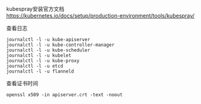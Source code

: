 kubespray安装官方文档  
https://kubernetes.io/docs/setup/production-environment/tools/kubespray/

查看日志
```
journalctl -l -u kube-apiserver
journalctl -l -u kube-controller-manager
journalctl -l -u kube-scheduler
journalctl -l -u kubelet
journalctl -l -u kube-proxy
journalctl -l -u etcd
journalctl -l -u flanneld
```  

查看证书时间  
```
openssl x509 -in apiserver.crt -text -noout
```  
